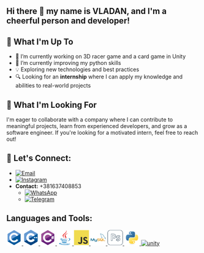 ## Hi there 👋 my name is VLADAN, and I'm a cheerful person and developer!

## 🚀 What I'm Up To
- 🔭 I’m currently working on 3D racer game and a card game in Unity
- 🌱 I’m currently improving my python skills
- 💡 Exploring new technologies and best practices  
- 🔍 Looking for an **internship** where I can apply my knowledge and abilities to real-world projects

## 🎯 What I'm Looking For  
I'm eager to collaborate with a company where I can contribute to meaningful projects, learn from experienced developers, and grow as a software engineer. If you're looking for a motivated intern, feel free to reach out!

## 📩 **Let's Connect:**  
- [![Email](https://img.shields.io/badge/Email-D14836?style=flat&logo=gmail&logoColor=white)](mailto:vujcic.vladan04@gmail.com)
- [![Instagram](https://img.shields.io/badge/Instagram-%23E4405F.svg?&style=for-the-badge&logo=instagram&logoColor=white)](https://instagram.com/vujcic11)
- **Contact:** +381637408853
  - [![WhatsApp](https://img.shields.io/badge/WhatsApp-25D366?style=flat&logo=whatsapp&logoColor=white)](https://wa.me/381637408853)
  - [![Telegram](https://img.shields.io/badge/Telegram-0088CC?style=flat&logo=telegram&logoColor=white)](https://t.me/vladno11)
## Languages and Tools:
<p align="left"> <a href="https://www.cprogramming.com/" target="_blank" rel="noreferrer"> <img src="https://raw.githubusercontent.com/devicons/devicon/master/icons/c/c-original.svg" alt="c" width="40" height="40"/> </a> <a href="https://www.w3schools.com/cpp/" target="_blank" rel="noreferrer"> <img src="https://raw.githubusercontent.com/devicons/devicon/master/icons/cplusplus/cplusplus-original.svg" alt="cplusplus" width="40" height="40"/> </a> <a href="https://www.w3schools.com/cs/" target="_blank" rel="noreferrer"> <img src="https://raw.githubusercontent.com/devicons/devicon/master/icons/csharp/csharp-original.svg" alt="csharp" width="40" height="40"/> </a> <a href="https://www.java.com" target="_blank" rel="noreferrer"> <img src="https://raw.githubusercontent.com/devicons/devicon/master/icons/java/java-original.svg" alt="java" width="40" height="40"/> </a> <a href="https://developer.mozilla.org/en-US/docs/Web/JavaScript" target="_blank" rel="noreferrer"> <img src="https://raw.githubusercontent.com/devicons/devicon/master/icons/javascript/javascript-original.svg" alt="javascript" width="40" height="40"/> </a> <a href="https://www.mysql.com/" target="_blank" rel="noreferrer"> <img src="https://raw.githubusercontent.com/devicons/devicon/master/icons/mysql/mysql-original-wordmark.svg" alt="mysql" width="40" height="40"/> </a> <a href="https://www.photoshop.com/en" target="_blank" rel="noreferrer"> <img src="https://raw.githubusercontent.com/devicons/devicon/master/icons/photoshop/photoshop-line.svg" alt="photoshop" width="40" height="40"/> </a> <a href="https://www.python.org" target="_blank" rel="noreferrer"> <img src="https://raw.githubusercontent.com/devicons/devicon/master/icons/python/python-original.svg" alt="python" width="40" height="40"/> </a> <a href="https://unity.com/" target="_blank" rel="noreferrer"> <img src="https://www.vectorlogo.zone/logos/unity3d/unity3d-icon.svg" alt="unity" width="40" height="40"/> </a> </p>




